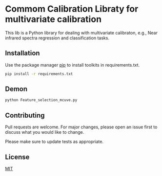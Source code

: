 # Commom Calibration Libraty for multivariate calibration

This lib is a Python library for dealing with multivariate calibraton, e.g., Near infrared spectra regression and classification tasks.

## Installation

Use the package manager [pip](https://pip.pypa.io/en/stable/) to install toolkits in requirements.txt.

```bash
pip install -r requirements.txt
```

## Demon

```python
python Feature_selection_mcuve.py
```

## Contributing
Pull requests are welcome. For major changes, please open an issue first to discuss what you would like to change.

Please make sure to update tests as appropriate.

## License
[MIT](https://choosealicense.com/licenses/mit/)